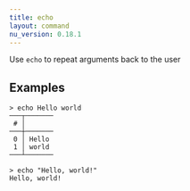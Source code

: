```yaml
---
title: echo
layout: command
nu_version: 0.18.1
---
```


Use `echo` to repeat arguments back to the user

## Examples

```shell
> echo Hello world
───┬───────
 # │
───┼───────
 0 │ Hello
 1 │ world
───┴───────
```

```shell
> echo "Hello, world!"
Hello, world!
```
